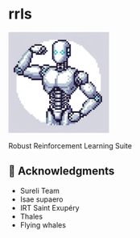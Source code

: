 # rrls
<img src="./media/rrls_logo.png" width="200" height="200" />

Robust Reinforcement Learning Suite

## 🙏 Acknowledgments

- Sureli Team
- Isae supaero
- IRT Saint Exupéry
- Thales
- Flying whales
